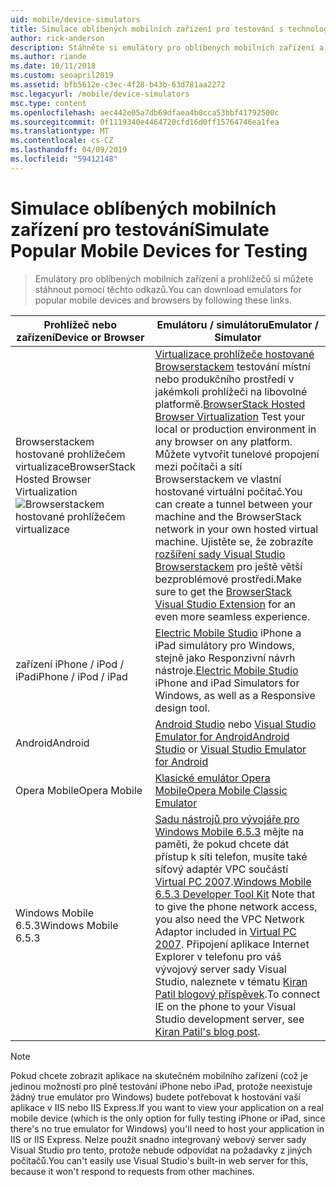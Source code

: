 ```yaml
---
uid: mobile/device-simulators
title: Simulace oblíbených mobilních zařízení pro testování s technologií ASP.NET | Dokumentace Microsoftu
author: rick-anderson
description: Stáhněte si emulátory pro oblíbených mobilních zařízení a prohlížečů pro testování vaší aplikace ASP.NET. Obsahuje iPhone, Android, Browserstackem a další.
ms.author: riande
ms.date: 10/11/2018
ms.custom: seoapril2019
ms.assetid: bfb5612e-c3ec-4f28-b43b-63d781aa2272
msc.legacyurl: /mobile/device-simulators
msc.type: content
ms.openlocfilehash: aec442e05a7db69dfaea4b0cca53bbf41792500c
ms.sourcegitcommit: 0f1119340e4464720cfd16d0ff15764746ea1fea
ms.translationtype: MT
ms.contentlocale: cs-CZ
ms.lasthandoff: 04/09/2019
ms.locfileid: "59412148"
---
```

# <a name="simulate-popular-mobile-devices-for-testing"></a><span data-ttu-id="3d6ea-104">Simulace oblíbených mobilních zařízení pro testování</span><span class="sxs-lookup"><span data-stu-id="3d6ea-104">Simulate Popular Mobile Devices for Testing</span></span>

> <span data-ttu-id="3d6ea-105">Emulátory pro oblíbených mobilních zařízení a prohlížečů si můžete stáhnout pomocí těchto odkazů.</span><span class="sxs-lookup"><span data-stu-id="3d6ea-105">You can download emulators for popular mobile devices and browsers by following these links.</span></span>

| <span data-ttu-id="3d6ea-106">Prohlížeč nebo zařízení</span><span class="sxs-lookup"><span data-stu-id="3d6ea-106">Device or Browser</span></span> | <span data-ttu-id="3d6ea-107">Emulátoru / simulátoru</span><span class="sxs-lookup"><span data-stu-id="3d6ea-107">Emulator / Simulator</span></span> |
| --- | --- |
| <span data-ttu-id="3d6ea-108">Browserstackem hostované prohlížečem virtualizace</span><span class="sxs-lookup"><span data-stu-id="3d6ea-108">BrowserStack Hosted Browser Virtualization</span></span> ![Browserstackem hostované prohlížečem virtualizace](device-simulators/_static/image1.png) | <span data-ttu-id="3d6ea-110">[Virtualizace prohlížeče hostované Browserstackem](http://browserstack.com) testování místní nebo produkčního prostředí v jakémkoli prohlížeči na libovolné platformě.</span><span class="sxs-lookup"><span data-stu-id="3d6ea-110">[BrowserStack Hosted Browser Virtualization](http://browserstack.com) Test your local or production environment in any browser on any platform.</span></span> <span data-ttu-id="3d6ea-111">Můžete vytvořit tunelové propojení mezi počítači a sítí Browserstackem ve vlastní hostované virtuální počítač.</span><span class="sxs-lookup"><span data-stu-id="3d6ea-111">You can create a tunnel between your machine and the BrowserStack network in your own hosted virtual machine.</span></span> <span data-ttu-id="3d6ea-112">Ujistěte se, že zobrazíte [rozšíření sady Visual Studio Browserstackem](https://marketplace.visualstudio.com/items?itemName=browserstackcom.BrowserStack) pro ještě větší bezproblémové prostředí.</span><span class="sxs-lookup"><span data-stu-id="3d6ea-112">Make sure to get the [BrowserStack Visual Studio Extension](https://marketplace.visualstudio.com/items?itemName=browserstackcom.BrowserStack) for an even more seamless experience.</span></span> |
| <span data-ttu-id="3d6ea-113">zařízení iPhone / iPod / iPad</span><span class="sxs-lookup"><span data-stu-id="3d6ea-113">iPhone / iPod / iPad</span></span> | <span data-ttu-id="3d6ea-114">[Electric Mobile Studio](http://www.electricplum.com/studio.aspx) iPhone a iPad simulátory pro Windows, stejně jako Responzivní návrh nástroje.</span><span class="sxs-lookup"><span data-stu-id="3d6ea-114">[Electric Mobile Studio](http://www.electricplum.com/studio.aspx) iPhone and iPad Simulators for Windows, as well as a Responsive design tool.</span></span> |
| <span data-ttu-id="3d6ea-115">Android</span><span class="sxs-lookup"><span data-stu-id="3d6ea-115">Android</span></span> | <span data-ttu-id="3d6ea-116">[Android Studio](https://developer.android.com/studio/) nebo [Visual Studio Emulator for Android](https://visualstudio.microsoft.com/vs/msft-android-emulator/)</span><span class="sxs-lookup"><span data-stu-id="3d6ea-116">[Android Studio](https://developer.android.com/studio/) or [Visual Studio Emulator for Android](https://visualstudio.microsoft.com/vs/msft-android-emulator/)</span></span> |
| <span data-ttu-id="3d6ea-117">Opera Mobile</span><span class="sxs-lookup"><span data-stu-id="3d6ea-117">Opera Mobile</span></span> | [<span data-ttu-id="3d6ea-118">Klasické emulátor Opera Mobile</span><span class="sxs-lookup"><span data-stu-id="3d6ea-118">Opera Mobile Classic Emulator</span></span>](https://www.opera.com/developer/mobile-emulator) |
| <span data-ttu-id="3d6ea-119">Windows Mobile 6.5.3</span><span class="sxs-lookup"><span data-stu-id="3d6ea-119">Windows Mobile 6.5.3</span></span> | <span data-ttu-id="3d6ea-120">[Sadu nástrojů pro vývojáře pro Windows Mobile 6.5.3](https://www.microsoft.com/downloads/en/details.aspx?FamilyID=c0213f68-2e01-4e5c-a8b2-35e081dcf1ca&amp;displaylang=en) mějte na paměti, že pokud chcete dát přístup k síti telefon, musíte také síťový adaptér VPC součástí [Virtual PC 2007](https://www.microsoft.com/downloads/en/details.aspx?FamilyID=04d26402-3199-48a3-afa2-2dc0b40a73b6&amp;DisplayLang=en).</span><span class="sxs-lookup"><span data-stu-id="3d6ea-120">[Windows Mobile 6.5.3 Developer Tool Kit](https://www.microsoft.com/downloads/en/details.aspx?FamilyID=c0213f68-2e01-4e5c-a8b2-35e081dcf1ca&amp;displaylang=en) Note that to give the phone network access, you also need the VPC Network Adaptor included in [Virtual PC 2007](https://www.microsoft.com/downloads/en/details.aspx?FamilyID=04d26402-3199-48a3-afa2-2dc0b40a73b6&amp;DisplayLang=en).</span></span> <span data-ttu-id="3d6ea-121">Připojení aplikace Internet Explorer v telefonu pro váš vývojový server sady Visual Studio, naleznete v tématu [Kiran Patil blogový příspěvek](http://kiranpatils.wordpress.com/2009/11/19/access-internetlocal-website-from-your-windows-mobile-device-emulators/).</span><span class="sxs-lookup"><span data-stu-id="3d6ea-121">To connect IE on the phone to your Visual Studio development server, see [Kiran Patil's blog post](http://kiranpatils.wordpress.com/2009/11/19/access-internetlocal-website-from-your-windows-mobile-device-emulators/).</span></span> |

> [!NOTE]
> <span data-ttu-id="3d6ea-122">Pokud chcete zobrazit aplikace na skutečném mobilního zařízení (což je jedinou možností pro plně testování iPhone nebo iPad, protože neexistuje žádný true emulátor pro Windows) budete potřebovat k hostování vaší aplikace v IIS nebo IIS Express.</span><span class="sxs-lookup"><span data-stu-id="3d6ea-122">If you want to view your application on a real mobile device (which is the only option for fully testing iPhone or iPad, since there's no true emulator for Windows) you'll need to host your application in IIS or IIS Express.</span></span> <span data-ttu-id="3d6ea-123">Nelze použít snadno integrovaný webový server sady Visual Studio pro tento, protože nebude odpovídat na požadavky z jiných počítačů.</span><span class="sxs-lookup"><span data-stu-id="3d6ea-123">You can't easily use Visual Studio's built-in web server for this, because it won't respond to requests from other machines.</span></span>
